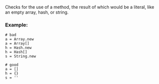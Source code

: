 Checks for the use of a method, the result of which
would be a literal, like an empty array, hash, or string.

### Example:
    # bad
    a = Array.new
    a = Array[]
    h = Hash.new
    h = Hash[]
    s = String.new

    # good
    a = []
    h = {}
    s = ''